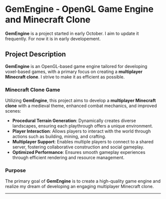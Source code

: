 # GemEngine - OpenGL Game Engine and Minecraft Clone

**GemEngine** is a project started in early October. I aim to update it frequently. For now it is in early developement.

## Project Description

**GemEngine** is an OpenGL-based game engine tailored for developing voxel-based games, with a primary focus on creating a **multiplayer Minecraft clone**. I strive to make it as efficient as possible.

### Minecraft Clone Game

Utilizing **GemEngine**, this project aims to develop a **multiplayer Minecraft clone** with a medieval theme, enhanced combat mechanics, and improved scenes:

- **Procedural Terrain Generation**: Dynamically creates diverse landscapes, ensuring each playthrough offers a unique environment.
- **Player Interaction**: Allows players to interact with the world through actions such as building, mining, and crafting.
- **Multiplayer Support**: Enables multiple players to connect to a shared server, fostering collaborative construction and social gameplay.
- **Optimized Performance**: Ensures smooth gameplay experiences through efficient rendering and resource management.

### Purpose

The primary goal of **GemEngine** is to create a high-quality game engine and realize my dream of developing an engaging multiplayer Minecraft clone.

---
